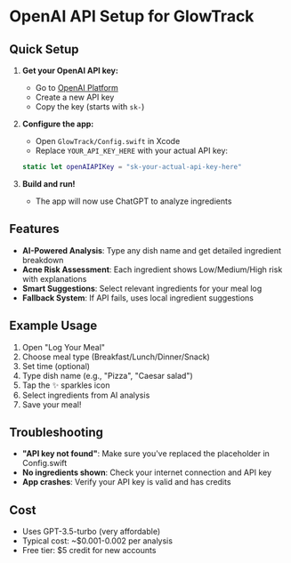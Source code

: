 # OpenAI API Setup for GlowTrack

## Quick Setup

1. **Get your OpenAI API key:**
   - Go to [OpenAI Platform](https://platform.openai.com/api-keys)
   - Create a new API key
   - Copy the key (starts with `sk-`)

2. **Configure the app:**
   - Open `GlowTrack/Config.swift` in Xcode
   - Replace `YOUR_API_KEY_HERE` with your actual API key:
   ```swift
   static let openAIAPIKey = "sk-your-actual-api-key-here"
   ```

3. **Build and run!**
   - The app will now use ChatGPT to analyze ingredients

## Features

- **AI-Powered Analysis**: Type any dish name and get detailed ingredient breakdown
- **Acne Risk Assessment**: Each ingredient shows Low/Medium/High risk with explanations
- **Smart Suggestions**: Select relevant ingredients for your meal log
- **Fallback System**: If API fails, uses local ingredient suggestions

## Example Usage

1. Open "Log Your Meal"
2. Choose meal type (Breakfast/Lunch/Dinner/Snack)
3. Set time (optional)
4. Type dish name (e.g., "Pizza", "Caesar salad")
5. Tap the ✨ sparkles icon
6. Select ingredients from AI analysis
7. Save your meal!

## Troubleshooting

- **"API key not found"**: Make sure you've replaced the placeholder in Config.swift
- **No ingredients shown**: Check your internet connection and API key
- **App crashes**: Verify your API key is valid and has credits

## Cost

- Uses GPT-3.5-turbo (very affordable)
- Typical cost: ~$0.001-0.002 per analysis
- Free tier: $5 credit for new accounts

